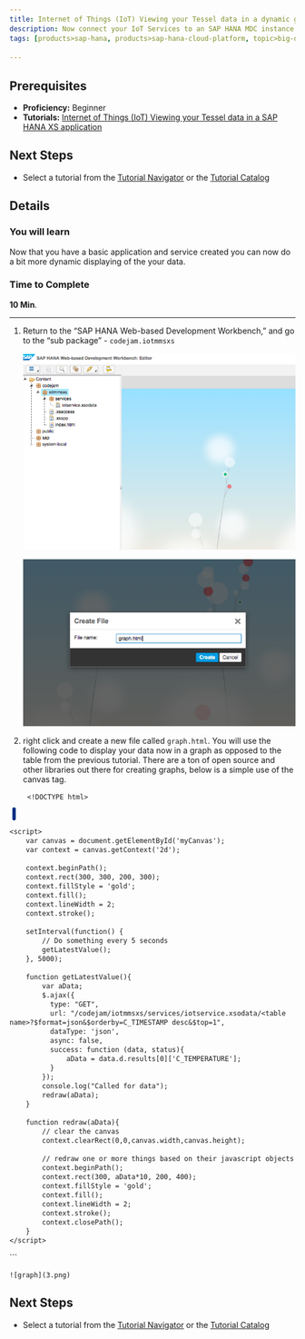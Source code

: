 ```yaml
---
title: Internet of Things (IoT) Viewing your Tessel data in a dynamic graph
description: Now connect your IoT Services to an SAP HANA MDC instance and show the data using SAP HANA XS
tags: [products>sap-hana, products>sap-hana-cloud-platform, topic>big-data, topic>internet-of-things, tutorial>beginner ]

---
```


## Prerequisites  
 - **Proficiency:** Beginner
 - **Tutorials:** [Internet of Things (IoT) Viewing your Tessel data in a SAP HANA XS application](http://go.sap.com/developer/tutorials/iot-part10-hcp-services-hanaxs.html)

## Next Steps
 - Select a tutorial from the [Tutorial Navigator](http://go.sap.com/developer/tutorial-navigator.html) or the [Tutorial Catalog](http://go.sap.com/developer/tutorials.html)


## Details
### You will learn  
Now that you have a basic application and service created you can now do a bit more dynamic displaying of the your data.  


### Time to Complete
**10 Min**.

---

1. Return to the “SAP HANA Web-based Development Workbench,” and go to the  “sub package” - `codejam.iotmmsxs`

	![Package](1.png) 

	![new file](2.png)

2. right click and create a new file called `graph.html`. You will use the following code to display your data now in a graph as opposed to the table from the previous tutorial. There are a ton of open source and other libraries out there for creating graphs, below is a simple use of the canvas tag.

	```
	 <!DOCTYPE html>
<html>
<head>
    <meta http-equiv="X-UA-Compatible" content="IE=edge" />
    <meta http-equiv="Content-Type" content="text/html;charset=UTF-8" />
    <meta name="apple-mobile-web-app-capable" content="yes" />
    <meta name="viewport" content="width=device-width,initial-scale=1">
    <script id='sap-ui-bootstrap'
	 	src='/sap/ui5/1/resources/sap-ui-core.js' 
	 	data-sap-ui-theme='sap_goldreflection'
	 	data-sap-ui-libs='sap.ui.core,sap.ui.commons,sap.ui.table'>
 	</script>
 	<style>
        .canvas {
        	margin:5px;
        	border-radius: 10px;
        	border:3px solid #003283;
        }
</style>
</head>
<body>
    <canvas class="canvas" id="myCanvas" width="800" height="400"></canvas>
    
    <script>
        var canvas = document.getElementById('myCanvas');
        var context = canvas.getContext('2d');

        context.beginPath();
        context.rect(300, 300, 200, 300);
        context.fillStyle = 'gold';
        context.fill();
        context.lineWidth = 2;
        context.stroke();

        setInterval(function() {
            // Do something every 5 seconds
            getLatestValue();
        }, 5000);

        function getLatestValue(){
            var aData;
    		$.ajax({
    		  type: "GET",
    		  url: "/codejam/iotmmsxs/services/iotservice.xsodata/<table name>?$format=json&$orderby=C_TIMESTAMP desc&$top=1",
    		  dataType: 'json',
    		  async: false,
    		  success: function (data, status){
    			  aData = data.d.results[0]['C_TEMPERATURE'];
    		  } 
    		}); 
    		console.log("Called for data");
    		redraw(aData);
        }
        
        function redraw(aData){
            // clear the canvas
            context.clearRect(0,0,canvas.width,canvas.height);
        
            // redraw one or more things based on their javascript objects
            context.beginPath();
            context.rect(300, aData*10, 200, 400);
            context.fillStyle = 'gold';
            context.fill();
            context.lineWidth = 2;
            context.stroke();
            context.closePath();
        }
    </script>
</body>
</html>
	```

	![graph](3.png)


## Next Steps
 - Select a tutorial from the [Tutorial Navigator](http://go.sap.com/developer/tutorial-navigator.html) or the [Tutorial Catalog](http://go.sap.com/developer/tutorials.html)
